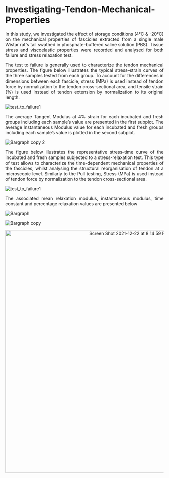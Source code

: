 # Investigating-Tendon-Mechanical-Properties
<p align="justify">
In this study, we investigated the effect of storage conditions (4°C &amp; -20°C) on the mechanical properties of fascicles extracted from a single male Wistar rat's tail swathed in phosphate-buffered saline solution (PBS). Tissue stress and viscoelastic properties were recorded and analysed for both failure and stress relaxation test. 
</p>

<p align="justify">
The test to failure is generally used to characterize the tendon mechanical properties. The figure below illustrates the typical stress–strain curves of the three samples tested from each group. To account for the differences in dimensions between each fascicle, stress (MPa) is used instead of tendon force by normalization to the tendon cross-sectional area, and tensile strain (%) is used instead of tendon extension by normalization to its original length.
  </p>
  
<p align="center">
  
![test_to_failure1](https://user-images.githubusercontent.com/70657426/147136374-ea82772d-789f-45a0-87d4-69fe32e13832.png)
</p>

<p align="justify">
The average Tangent Modulus at 4% strain for each incubated and fresh groups including each sample’s value are presented in the first subplot. The average Instantaneous Modulus value for each incubated and fresh groups including each sample’s value is plotted in the second subplot. 
 </p> 
    
<p align="center">
  
![Bargraph copy 2](https://user-images.githubusercontent.com/70657426/147136797-c8223c82-6a93-4953-997e-47d84cfc99ff.png)
 </p> 
  
<p align="justify">
The figure below illustrates the representative stress–time curve of the incubated and fresh samples subjected to a stress-relaxation test. This type of test allows to characterize the time-dependent mechanical properties of the fascicles, whilst analysing the structural reorganisation of tendon at a microscopic level. Similarly to the Pull testing, Stress (MPa) is used instead of tendon force by normalization to the tendon cross-sectional area.
</p> 

<p align="center">
  
  ![test_to_failure1](https://user-images.githubusercontent.com/70657426/147136958-93f282ce-9e42-4431-9d03-8f334c6eb835.png)
</p> 

<p align="justify">
The associated mean relaxation modulus, instantaneous modulus, time constant and percentage relaxation values are presented below
</p> 

<p align="center">
  
![Bargraph](https://user-images.githubusercontent.com/70657426/147137045-6e85291f-b3fd-416b-bfdc-0bc45923a160.png)
</p> 

<p align="center">
  
![Bargraph copy](https://user-images.githubusercontent.com/70657426/147137082-57acb149-74ac-414a-95ba-eb175fe9fbcd.png)
</p> 

<p align="center">
  
<img width="772" alt="Screen Shot 2021-12-22 at 8 14 59 PM" src="https://user-images.githubusercontent.com/70657426/147137216-06c3cd25-39ae-4a42-be29-69b129eeb992.png">
</p> 



